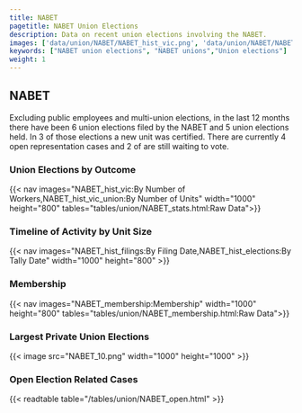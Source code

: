 ```yaml
---
title: NABET
pagetitle: NABET Union Elections
description: Data on recent union elections involving the NABET.
images: ['data/union/NABET/NABET_hist_vic.png', 'data/union/NABET/NABET_hist_size.png', 'data/union/NABET/NABET_10.png']
keywords: ["NABET union elections", "NABET unions","Union elections"]
weight: 1
---
```

##  NABET

Excluding public employees and multi-union elections, in the last 12 months there have been 6 union elections filed by the NABET and 5 union elections held. In 3 of those elections a new unit was certified. There are currently 4 open representation cases and 2 of are still waiting to vote.

### Union Elections by Outcome
{{< nav images="NABET_hist_vic:By Number of Workers,NABET_hist_vic_union:By Number of Units" width="1000" height="800" tables="tables/union/NABET_stats.html:Raw Data">}}

### Timeline of Activity by Unit Size
{{< nav images="NABET_hist_filings:By Filing Date,NABET_hist_elections:By Tally Date" width="1000" height="800" >}}

### Membership
{{< nav images="NABET_membership:Membership" width="1000" height="800" tables="tables/union/NABET_membership.html:Raw Data">}}

### Largest Private Union Elections
{{< image src="NABET_10.png" width="1000" height="1000"  >}}

### Open Election Related Cases
{{< readtable table="/tables/union/NABET_open.html" >}}

